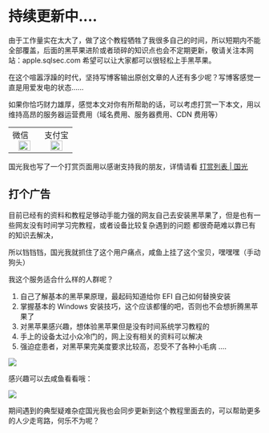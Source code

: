 # 持续更新中....

由于工作量实在太大了，做了这个教程牺牲了我很多自己的时间，所以短期内不能全部覆盖，后面的黑苹果进阶或者琐碎的知识点也会不定期更新，敬请关注本网站：apple.sqlsec.com 希望可以让大家都可以很轻松上手黑苹果。



在这个喧嚣浮躁的时代，坚持写博客输出原创文章的人还有多少呢？写博客感觉一直是用爱发电的状态......

如果你恰巧财力雄厚，感觉本文对你有所帮助的话，可以考虑打赏一下本文，用以维持高昂的服务器运营费用（域名费用、服务器费用、CDN 费用等）

<table>
    <tr>
        <td>微信
            <center><img src="https://image.3001.net/images/20200421/1587449920128.jpg " width="70%"></center>
        </td>
        <td width="50%">
          支付宝
            <center><img src="https://image.3001.net/images/20200421/15874503376388.jpg" width="70%"></center>
        </td>
    </tr>
</table>




国光我也写了一个打赏页面用以感谢支持我的朋友，详情请看 [打赏列表 | 国光](https://www.sqlsec.com/dashang.html)

## 打个广告

目前已经有的资料和教程足够动手能力强的网友自己去安装黑苹果了，但是也有一些网友没有时间学习完教程，或者设备比较复杂遇到的问题
都很奇葩难以靠已有的知识去解决，

所以铛铛铛，国光我就抓住了这个用户痛点，咸鱼上挂了这个宝贝，嘿嘿嘿（手动狗头）

我这个服务适合什么样的人群呢？

1. 自己了解基本的黑苹果原理，最起码知道给你 EFI 自己如何替换安装
2. 掌握基本的 Windows 安装技巧，这个应该都懂的吧，否则也不会想折腾黑苹果了
3. 对黑苹果感兴趣，想体验黑苹果但是没有时间系统学习教程的
4. 手上的设备太过小众冷门的，网上没有相关的资料可以解决
5. 强迫症患者，对黑苹果完美度要求比较高，忍受不了各种小毛病
   ....

![](https://image.3001.net/images/20220319/16476611133376.png) 

感兴趣可以去咸鱼看看哦：

![](https://image.3001.net/images/20220319/16476612238377.jpg) 

期间遇到的典型疑难杂症国光我也会同步更新到这个教程里面去的，可以帮助更多的人少走弯路，何乐不为呢？
